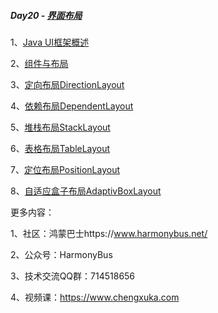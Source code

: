##### Day20 - [界面布局](https://www.harmonybus.net/archives/special/ui)





1、[Java UI框架概述](https://www.harmonybus.net/archives/1906)

2、[组件与布局](https://www.harmonybus.net/archives/1909)

3、[定向布局DirectionLayout](https://www.harmonybus.net/archives/1912)

4、[依赖布局DependentLayout](https://www.harmonybus.net/archives/1915)

5、[堆栈布局StackLayout](https://www.harmonybus.net/archives/1996)

6、[表格布局TableLayout](https://www.harmonybus.net/archives/2001)

7、[定位布局PositionLayout](https://www.harmonybus.net/archives/2005)

8、[自适应盒子布局AdaptivBoxLayout](https://www.harmonybus.net/archives/2008)









更多内容：

1、社区：鸿蒙巴士https://www.harmonybus.net/

2、公众号：HarmonyBus

3、技术交流QQ群：714518656

4、视频课：https://www.chengxuka.com
